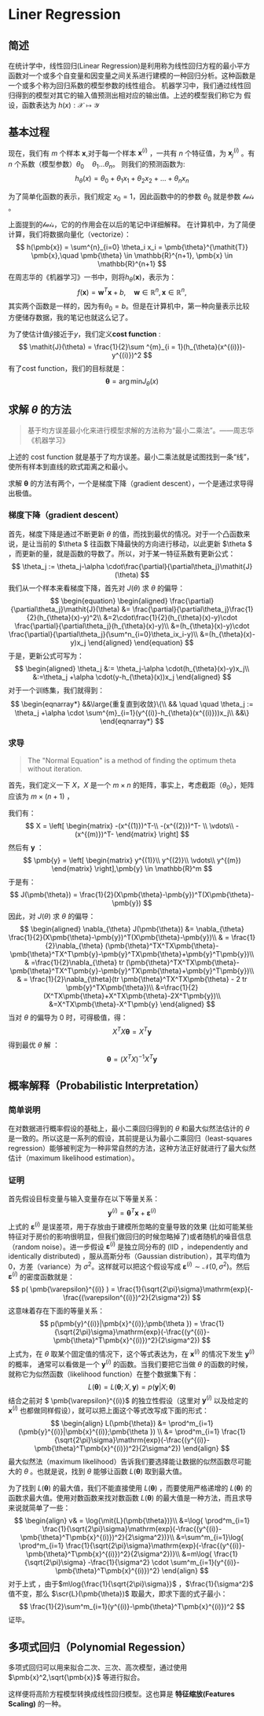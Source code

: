 # Liner Regression
## 简述
在统计学中，线性回归(Linear Regression)是利用称为线性回归方程的最小平方函数对一个或多个自变量和因变量之间关系进行建模的一种回归分析。这种函数是一个或多个称为回归系数的模型参数的线性组合。
机器学习中，我们通过线性回归得到的模型对其它的输入值预测出相对应的输出值。上述的模型我们称它为 假设，函数表达为 $h(x):\mathcal{X}\mapsto\mathcal{Y}$

## 基本过程
现在，我们有 $m$ 个样本 $\pmb{x}$,对于每一个样本 $\pmb{x}^{(i)}$ ，一共有 $n$ 个特征值，为 $\pmb{x}^{(i)}_{j}$ 。有 $n$ 个系数（模型参数）$\theta_0\quad\theta_1\dots\theta_n$。
则我们的预测函数为:
$$
h_{\theta}(x) = \theta_0 +\theta_1 x_1+\theta_2 x_2 +\dots+\theta_n x_n
$$

为了简单化函数的表示，我们规定 $x_0 = 1$，因此函数中的的参数 $\theta_0$ 就是参数 $\mathcal{bais}$ 。

上面提到的$\mathcal{bais}$，它的的作用会在以后的笔记中详细解释。
在计算机中，为了简便计算，我们将数据向量化（vectorize）：
$$
h(\pmb{x}) = \sum^{n}_{i=0} \theta_i x_i = \pmb{\theta}^{\mathit{T}} \pmb{x},\quad \pmb{\theta} \in \mathbb{R}^{n+1}, \pmb{x} \in \mathbb{R}^{n+1}
$$
在周志华的《机器学习》一书中，则将$h_{\theta}(\pmb{x})$，表示为：
$$
f(\pmb{x})=\pmb{w}^T\pmb{x}+b,\quad \pmb{w}\in \mathbb{R}^n,\pmb{x}\in \mathbb{R}^n,
$$
其实两个函数是一样的，因为有$\theta_0 = b$。但是在计算机中，第一种向量表示比较方便储存数据，我的笔记也就这么记了。

为了使估计值$\hat{y}$接近于$y$，我们定义**cost function** :
$$
\mathit{J}(\theta) = \frac{1}{2}\sum ^{m}_{i = 1}(h_{\theta}(x^{(i)})-y^{(i)})^2
$$
有了cost function，我们的目标就是：
$$
\DeclareMathOperator*{\argmin}{arg\,min} 
\pmb{\theta} = \mathop{\argmin}_{}{\mathit{J}_{\theta}(x)}
$$
## 求解 $\theta$ 的方法
> 基于均方误差最小化来进行模型求解的方法称为“最小二乘法”。——周志华《机器学习》

上述的 cost function 就是基于了均方误差。最小二乘法就是试图找到一条“线”，使所有样本到直线的欧式距离之和最小。

求解 $\pmb{\theta}$ 的方法有两个，一个是梯度下降（gradient descent），一个是通过求导得出极值。

### 梯度下降（gradient descent） 

首先，梯度下降是通过不断更新 $\theta$ 的值，而找到最优的情况。对于一个凸函数来说，是让当前的 $\theta $ 往函数下降最快的方向进行移动，以此更新 $\theta $ ，而更新的量，就是函数的导数了。所以，对于某一特征系数有更新公式：
$$
\theta_j := \theta_j-\alpha \cdot\frac{\partial}{\partial\theta_j}\mathit{J}(\theta)
$$
我们从一个样本来看梯度下降，首先对 $\mathit{J}(\theta)$ 求 $\theta$ 的偏导：
$$
\begin{equation}
\begin{aligned}
\frac{\partial}{\partial\theta_j}\mathit{J}(\theta) &= \frac{\partial}{\partial\theta_j}\frac{1}{2}(h_{\theta}(x)-y)^2\\
&=2\cdot\frac{1}{2}(h_{\theta}(x)-y)\cdot \frac{\partial}{\partial\theta_j}(h_{\theta}(x)-y)\\
&=(h_{\theta}(x)-y)\cdot \frac{\partial}{\partial\theta_j}(\sum^n_{i=0}\theta_ix_i-y)\\
&=(h_{\theta}(x)-y)x_j
\end{aligned} 
\end{equation}
$$
于是，更新公式可写为：
$$
\begin{aligned}
\theta_j &:= \theta_j-\alpha \cdot(h_{\theta}(x)-y)x_j\\
&:=\theta_j +\alpha \cdot(y-h_{\theta}(x))x_j
\end{aligned}
$$
对于一个训练集，我们就得到：
$$
\begin{eqnarray*}
&&\large{重复直到收敛}\{\\
&& \quad \quad \theta_j := \theta_j +\alpha \cdot \sum^{m}_{i=1}(y^{(i)}-h_{\theta}(x^{(i)}))x_j\\
 &&\}
\end{eqnarray*}
$$

### 求导

>   The "Normal Equation" is a method of finding the optimum theta without iteration.

首先，我们定义一下 $X$，$X$ 是一个 $m \times n$ 的矩阵，事实上，考虑截距（$\theta_0$），矩阵应该为  $m \times (n+1)$ ，

我们有：
$$
X = \left[
 \begin{matrix}
-(x^{(1)})^T-\\
-(x^{(2)})^T- \\
\vdots\\
-(x^{(m)})^T- 
  \end{matrix}
  \right]
$$
然后有 $\pmb{y}$  ：
$$
\pmb{y} = \left[
 \begin{matrix}
y^{(1)}\\
y^{(2)}\\
\vdots\\
y^{(m})
  \end{matrix}
  \right],\pmb{y} \in \mathbb{R}^m
$$
于是有：
$$
J(\pmb{\theta}) = \frac{1}{2}(X\pmb{\theta}-\pmb{y})^T(X\pmb{\theta}-\pmb{y})
$$
因此，对 $\mathit{J}(\theta)$ 求 $\theta$ 的偏导：
$$
\begin{aligned}
\nabla_{\theta} J(\pmb{\theta}) &= \nabla_{\theta} \frac{1}{2}(X\pmb{\theta}-\pmb{y})^T(X\pmb{\theta}-\pmb{y})\\
& = \frac{1}{2}\nabla_{\theta} (\pmb{\theta}^TX^TX\pmb{\theta}-\pmb{\theta}^TX^T\pmb{y}-\pmb{y}^TX\pmb{\theta}+\pmb{y}^T\pmb{y})\\
& =\frac{1}{2}\nabla_{\theta} tr (\pmb{\theta}^TX^TX\pmb{\theta}-\pmb{\theta}^TX^T\pmb{y}-\pmb{y}^TX\pmb{\theta}+\pmb{y}^T\pmb{y})\\
& =  \frac{1}{2}\nabla_{\theta}(tr \pmb{\theta}^TX^TX\pmb{\theta} - 2 tr \pmb{y}^TX\pmb{\theta})\\
&=\frac{1}{2} (X^TX\pmb{\theta}+X^TX\pmb{\theta}-2X^T\pmb{y})\\
&=X^TX\pmb{\theta}-X^T\pmb{y}
\end{aligned}
$$
当对 $\theta$ 的偏导为 $0$ 时，可得极值，得：
$$
X^TX\pmb{\theta} = X^T\pmb{y}
$$
得到最优 $\theta$ 解 ：
$$
\pmb{\theta} = (X^TX)^{-1}X^T\pmb{y}
$$

## 概率解释（Probabilistic Interpretation）

### 简单说明

在对数据进行概率假设的基础上，最小二乘回归得到的 $\theta$ 和最大似然法估计的 $\theta$ 是一致的。所以这是一系列的假设，其前提是认为最小二乘回归（least-squares regression）能够被判定为一种非常自然的方法，这种方法正好就进行了最大似然估计（maximum likelihood estimation）。

### 证明

首先假设目标变量与输入变量存在以下等量关系：
$$
\pmb{y}^{(i)}  = \pmb{\theta}^T\pmb{x}+ \pmb{\varepsilon}^{(i)}
$$
上式的 $\pmb{\varepsilon}^{(i)}$ 是误差项，用于存放由于建模所忽略的变量导致的效果 (比如可能某些特征对于房价的影响很明显，但我们做回归的时候忽略掉了)或者随机的噪音信息（random noise）。进一步假设 $\pmb{\varepsilon}^{(i)}$ 是独立同分布的 (IID ，independently and identically distributed) ，服从高斯分布（Gaussian distribution），其平均值为 $0$，方差（variance）为 $\sigma^2$。这样就可以把这个假设写成 $\pmb{\varepsilon}^{(i)} \sim \mathcal{N}(0,\sigma^2)$。然后 $\pmb{\varepsilon}^{(i)}$ 的密度函数就是：
$$
p(  \pmb{\varepsilon}^{(i)} ) = \frac{1}{\sqrt{2\pi}\sigma}\mathrm{exp}(-\frac{(\varepsilon^{(i)})^2}{2\sigma^2})
$$
这意味着存在下面的等量关系：
$$
p(\pmb{y}^{(i)}|\pmb{x}^{(i)};\pmb{\theta }) = \frac{1}{\sqrt{2\pi}\sigma}\mathrm{exp}(-\frac{(y^{(i)}-\pmb{\theta}^T\pmb{x}^{(i)})^2}{2\sigma^2})
$$
上式为，在 $\theta$ 取某个固定值的情况下，这个等式表达为，在 $\pmb{x}^{(i)}$ 的情况下发生 $\pmb{y}^{(i)}$ 的概率， 通常可以看做是一个 $\pmb{y}^{(i)}$ 的函数。当我们要把它当做 $\theta$ 的函数的时候，就称它为似然函数（likelihood function）在整个数据集下有：
$$
L(\pmb{\theta}) = L(\pmb{\theta};X,\pmb{y}) = p(\pmb{y}|X;\pmb{\theta })
$$
结合之前对 $ \pmb{\varepsilon}^{(i)}$ 的独立性假设（这里对 $\pmb{y}^{(i)}$ 以及给定的 $\pmb{x}^{(i)}$ 也都做同样假设），就可以把上面这个等式改写成下面的形式： 
$$
\begin{align}
L(\pmb{\theta}) &= \prod^m_{i=1}(\pmb{y}^{(i)}|\pmb{x}^{(i)};\pmb{\theta }) \\
&= \prod^m_{i=1} \frac{1}{\sqrt{2\pi}\sigma}\mathrm{exp}(-\frac{(y^{(i)}-\pmb{\theta}^T\pmb{x}^{(i)})^2}{2\sigma^2})
\end{align}
$$
最大似然法（maximum likelihood）告诉我们要选择能让数据的似然函数尽可能大的 $\theta$ 。也就是说，找到  $\theta$ 能够让函数 $L(\pmb{\theta})$ 取到最大值。

为了找到 $L(\pmb{\theta})$ 的最大值，我们不能直接使用 $L(\pmb{\theta})$ ，而要使用严格递增的 $L(\pmb{\theta})$ 的函数求最大值。使用对数函数来找对数函数 $L(\pmb{\theta})$ 的最大值是一种方法，而且求导来说就简单了一些：
$$
\begin{align}
v& = \log{\mit{L}(\pmb{\theta})}\\
&=\log{ \prod^m_{i=1} \frac{1}{\sqrt{2\pi}\sigma}\mathrm{exp}(-\frac{(y^{(i)}-\pmb{\theta}^T\pmb{x}^{(i)})^2}{2\sigma^2})}\\
&=\sum^m_{i=1}\log{ \prod^m_{i=1} \frac{1}{\sqrt{2\pi}\sigma}\mathrm{exp}(-\frac{(y^{(i)}-\pmb{\theta}^T\pmb{x}^{(i)})^2}{2\sigma^2})}\\
&=m\log{ \frac{1}{\sqrt{2\pi}\sigma} -\frac{1}{\sigma^2} \cdot \sum^m_{i=1}(y^{(i)}-\pmb{\theta}^T\pmb{x}^{(i)})^2}
\end{align}
$$
对于上式 ，由于$m\log{\frac{1}{\sqrt{2\pi}\sigma}}$ ，$\frac{1}{\sigma^2}$ 值不变，那么 $\scr{L}(\pmb{\theta})$ 取最大，即求下面的式子最小：
$$
\frac{1}{2}\sum^m_{i=1}(y^{(i)}-\pmb{\theta}^T\pmb{x}^{(i)})^2
$$
证毕。

## 多项式回归（Polynomial Regession）

多项式回归可以用来拟合二次、三次、高次模型，通过使用 $\pmb{x}^2,\sqrt{\pmb{x}}$ 等进行拟合。 

这样便将高阶方程模型转换成线性回归模型。这也算是 **特征缩放(Features Scaling)** 的一种。
